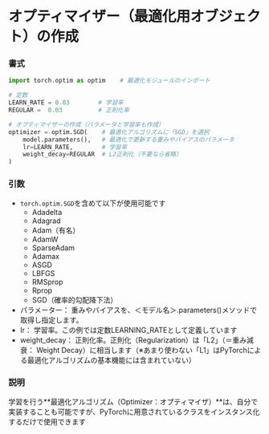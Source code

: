 # オプティマイザー（最適化用オブジェクト）の作成

### 書式

```python
import torch.optim as optim    # 最適化モジュールのインポート

# 定数
LEARN_RATE = 0.03        # 学習率
REGULAR =  0.03          # 正則化率

# オプティマイザーの作成（パラメータと学習率も作成）
optimizer = optim.SGD(    # 最適化アルゴリズムに「SGD」を選択
    model.parameters(),   # 最適化で更新する重みやバイアスのパラメータ
    lr=LEARN_RATE,        # 学習率
    weight_decay=REGULAR  # L2正則化（不要なら省略）
)
```

### 引数

- `torch.optim.SGD`を含めて以下が使用可能です
  - Adadelta
  - Adagrad
  - Adam（有名）
  - AdamW
  - SparseAdam
  - Adamax
  - ASGD
  - LBFGS
  - RMSprop
  - Rprop
  - SGD（確率的勾配降下法）
- パラメーター： 重みやバイアスを、＜モデル名＞.parameters()メソッドで取得し指定します。
- lr： 学習率。この例では定数LEARNING_RATEとして定義しています
- weight_decay： 正則化率。正則化（Regularization）は「L2」（＝重み減衰： Weight Decay）に相当します（※あまり使わない「L1」はPyTorchによる最適化アルゴリズムの基本機能には含まれていない）


### 説明

学習を行う**最適化アルゴリズム（Optimizer：オプティマイザ）**は、自分で実装することも可能ですが、PyTorchに用意されているクラスをインスタンス化するだけで使用できます